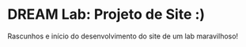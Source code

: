 # DREAM Lab: Projeto de Site :)

Rascunhos e início do desenvolvimento do site de um lab maravilhoso!
